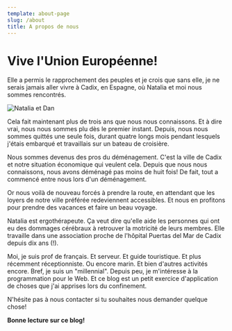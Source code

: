 ```yaml
---
template: about-page
slug: /about
title: A propos de nous
---
```

# Vive l'Union Européenne!

Elle a permis le rapprochement des peuples et je crois que sans elle, je ne serais jamais aller vivre à Cadix, en Espagne, où Natalia et moi nous sommes rencontrés.

![Natalia et Dan](/assets/img_20200502_094144.jpg "Enfin le déconfinement!")

Cela fait maintenant plus de trois ans que nous nous connaissons. Et à dire vrai, nous nous sommes plu dès le premier instant. Depuis, nous nous sommes quittés une seule fois, durant quatre longs mois pendant lesquels j'étais embarqué et travaillais sur un bateau de croisière.

Nous sommes devenus des pros du déménagement. C'est la ville de Cadix et notre situation économique qui veulent cela. Depuis que nous nous connaissons, nous avons déménagé pas moins de huit fois! De fait, tout a commencé entre nous lors d'un déménagement.

Or nous voilà de nouveau forcés à prendre la route, en attendant que les loyers de notre ville préférée redeviennent accessibles. Et nous en profitons pour prendre des vacances et faire un beau voyage.

Natalia est ergothérapeute. Ça veut dire qu'elle aide les personnes qui ont eu des dommages cérébraux à retrouver la motricité de leurs membres. Elle travaille dans une association proche de l'hôpital Puertas del Mar de Cadix depuis dix ans (!).

Moi, je suis prof de français. Et serveur. Et guide touristique. Et plus récemment réceptionniste. Ou encore marin. Et bien d'autres activités encore. Bref, je suis un "millennial". Depuis peu, je m'intéresse à la programmation pour le Web. Et ce blog est un petit exercice d'application de choses que j'ai apprises lors du confinement.

N'hésite pas à nous contacter si tu souhaites nous demander quelque chose!

**Bonne lecture sur ce blog!**